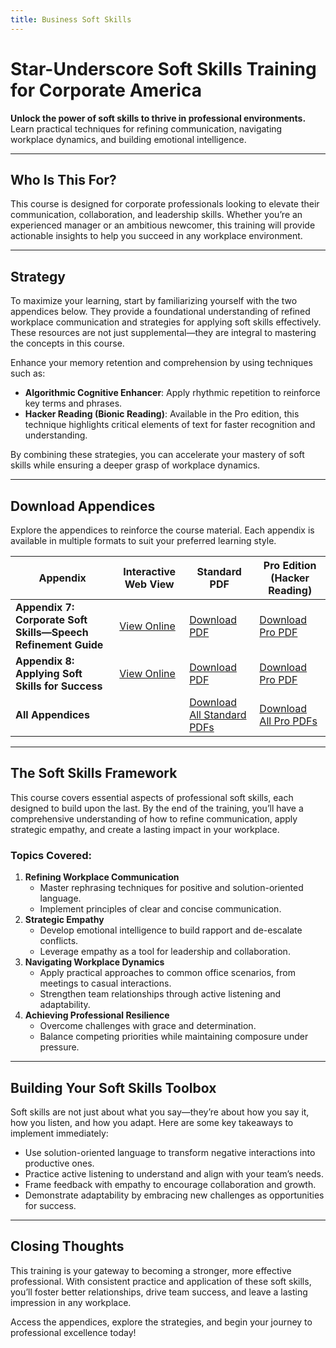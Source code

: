 ```yaml
---
title: Business Soft Skills
---
```


# Star-Underscore Soft Skills Training for Corporate America

**Unlock the power of soft skills to thrive in professional environments.** Learn practical techniques for refining communication, navigating workplace dynamics, and building emotional intelligence.

---

## Who Is This For?

This course is designed for corporate professionals looking to elevate their communication, collaboration, and leadership skills. Whether you’re an experienced manager or an ambitious newcomer, this training will provide actionable insights to help you succeed in any workplace environment.

---

## Strategy

To maximize your learning, start by familiarizing yourself with the two appendices below. They provide a foundational understanding of refined workplace communication and strategies for applying soft skills effectively. These resources are not just supplemental—they are integral to mastering the concepts in this course.

Enhance your memory retention and comprehension by using techniques such as:
- **Algorithmic Cognitive Enhancer**: Apply rhythmic repetition to reinforce key terms and phrases.
- **Hacker Reading (Bionic Reading)**: Available in the Pro edition, this technique highlights critical elements of text for faster recognition and understanding.

By combining these strategies, you can accelerate your mastery of soft skills while ensuring a deeper grasp of workplace dynamics.

---

## Download Appendices

Explore the appendices to reinforce the course material. Each appendix is available in multiple formats to suit your preferred learning style.

| Appendix                                  | Interactive Web View                                      | Standard PDF                                                                                      | Pro Edition (Hacker Reading) |
|-------------------------------------------|----------------------------------------------------------|---------------------------------------------------------------------------------------------------|-------------------------------|
| **Appendix 7: Corporate Soft Skills—Speech Refinement Guide** | [View Online](/appendices/website/appendix_7_soft_skills_development/) | [Download PDF](/training/appendices/pdf/Standard%20-%20Appendix%207%20Soft%20Skills%20Development.pdf)   | [Download Pro PDF](/pro)   |
| **Appendix 8: Applying Soft Skills for Success**            | [View Online](/appendices/website/appendix_8_applying_soft_skills_for_success/) | [Download PDF](/training/appendices/pdf/Standard%20-%20Appendix%208%20Applying%20Soft%20Skills%20For%20Success.pdf) | [Download Pro PDF](/pro)   |
| **All Appendices** |  | [Download All Standard PDFs](/training/appendices/zips/Business%20Soft%20Skills.zip) | [Download All Pro PDFs](/pro)  |

---

## The Soft Skills Framework

This course covers essential aspects of professional soft skills, each designed to build upon the last. By the end of the training, you’ll have a comprehensive understanding of how to refine communication, apply strategic empathy, and create a lasting impact in your workplace.

### Topics Covered:
1. **Refining Workplace Communication**
   - Master rephrasing techniques for positive and solution-oriented language.
   - Implement principles of clear and concise communication.
2. **Strategic Empathy**
   - Develop emotional intelligence to build rapport and de-escalate conflicts.
   - Leverage empathy as a tool for leadership and collaboration.
3. **Navigating Workplace Dynamics**
   - Apply practical approaches to common office scenarios, from meetings to casual interactions.
   - Strengthen team relationships through active listening and adaptability.
4. **Achieving Professional Resilience**
   - Overcome challenges with grace and determination.
   - Balance competing priorities while maintaining composure under pressure.

---

## Building Your Soft Skills Toolbox

Soft skills are not just about what you say—they’re about how you say it, how you listen, and how you adapt. Here are some key takeaways to implement immediately:
- Use solution-oriented language to transform negative interactions into productive ones.
- Practice active listening to understand and align with your team’s needs.
- Frame feedback with empathy to encourage collaboration and growth.
- Demonstrate adaptability by embracing new challenges as opportunities for success.

---

## Closing Thoughts

This training is your gateway to becoming a stronger, more effective professional. With consistent practice and application of these soft skills, you’ll foster better relationships, drive team success, and leave a lasting impression in any workplace.

Access the appendices, explore the strategies, and begin your journey to professional excellence today!
